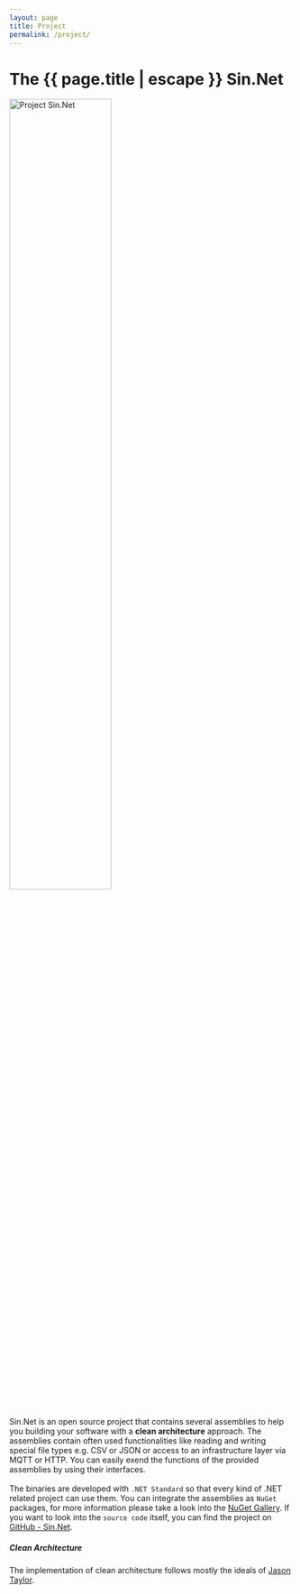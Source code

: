 ```yaml
---
layout: page
title: Project
permalink: /project/
---
```


<h1 class="page-title">The {{ page.title | escape }} Sin.Net</h1>

<div class="row">
    <div class="col s12 m3 l2 center">
        <img alt="Project Sin.Net" class="z-depth-3" width="60%" src="{{ "/assets/img/sin-net.png" | relative_url }}" />
    </div>
    <div class="col s12 m9 l10">
    Sin.Net is an open source project that contains several assemblies to help you building your software with a <b>clean architecture</b> approach.
    The assemblies contain often used functionalities like reading and writing special file types e.g. CSV or JSON or access to an infrastructure layer via MQTT or HTTP. You can easily exend the functions of the provided assemblies by using their interfaces. 
    <br /><br />
    The binaries are developed with <code>.NET Standard</code> so that every kind of .NET related project can use them.
    You can integrate the assemblies as <code>NuGet</code> packages, for more information please take a look into the <a target="_blank" href="https://www.nuget.org/packages?q=Sin.Net">NuGet Gallery</a>.
    If you want to look into the <code>source code</code> itself, you can find the project on <a target="_blank" href="https://github.com/sin-net/Sin.Net">GitHub - Sin.Net</a>. 
    </div>
</div>

##### Clean Architecture

The implementation of clean architecture follows mostly the ideals of <a target="_blank" href="https://www.codingflow.net/">Jason Taylor</a>.

